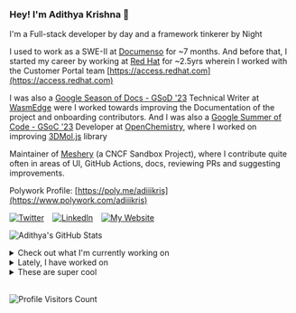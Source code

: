 ### Hey! I'm Adithya Krishna 👋
I'm a Full-stack developer by day and a framework tinkerer by Night
  
I used to work as a SWE-II at [Documenso](https://documenso.com) for ~7 months. And before that, I started my career by working at [Red Hat](https://redhat.com) for ~2.5yrs wherein I worked with the Customer Portal team [https://access.redhat.com](https://access.redhat.com)

I was also a [Google Season of Docs - GSoD '23](https://developers.google.com/season-of-docs) Technical Writer at [WasmEdge](https://github.com/WasmEdge) were I worked towards improving the Documentation of the project and onboarding contributors. And I was also a [Google Summer of Code - GSoC '23](https://summerofcode.withgoogle.com/) Developer at [OpenChemistry](https://openchemistry.org), where I worked on improving [3DMol.js](https://github.com/3dmol/3Dmol.js) library

Maintainer of [Meshery](https://github.com/meshery) (a CNCF Sandbox Project), where I contribute quite often in areas of UI, GitHub Actions, docs, reviewing PRs and suggesting improvements.

Polywork Profile: [https://poly.me/adiiikris](https://www.polywork.com/adiiikris)

[![Twitter](https://img.shields.io/badge/-@adii_kris-%231DA1F2?style=for-the-badge&logo=twitter&logoColor=ffffff)](https:/twitter.adikris.in) &ensp;
[![LinkedIn](https://img.shields.io/badge/-Adithya%20Krishna-%230A67C3?style=for-the-badge&logo=linkedin&logoColor=ffffff)](https://linkedin.adikris.in/) &ensp;
[![My Website](https://img.shields.io/badge/-My%20Website-%230A67C3?style=for-the-badge)](https://adikris.in/)



![Adithya's GitHub Stats](https://github-readme-stats.vercel.app/api?username=adithyaakrishna&show_icons=true&hide_border=true&title_color=fff&icon_color=79ff97&text_color=9f9f9f&bg_color=151515)


<details>
  <summary>Check out what I'm currently working on</summary>
  
  - [tensorlakeai/indexify](https://github.com/tensorlakeai/indexify) - A realtime serving engine for Data-Intensive Generative AI Applications (1 day ago)
  - [adithyaakrishna/blog](https://github.com/adithyaakrishna/blog) - My Memoirs (6 days ago)
  - [adithyaakrishna/devdas](https://github.com/adithyaakrishna/devdas) - A VSCode extension to remind you to reply and like your girl&#39;s tweets (1 week ago)
  - [reclaimprotocol/reclaim-substrate-sdk](https://github.com/reclaimprotocol/reclaim-substrate-sdk) -  (1 week ago)
  - [reclaimprotocol/reclaim-flutter-sdk](https://github.com/reclaimprotocol/reclaim-flutter-sdk) - Flutter SDK for easy integration of Reclaim Protocol that enables authenticated web data export via HTTPS and zero-knowledge proofs (1 week ago)
</details>

<details>
  <summary>Lately, I have worked on</summary>
  
  - [feat: updated ui to support multiple namespaces](https://github.com/tensorlakeai/indexify/pull/980) on [tensorlakeai/indexify](https://github.com/tensorlakeai/indexify) (3 days ago)
  - [feat: added ui for the task logs](https://github.com/tensorlakeai/indexify/pull/970) on [tensorlakeai/indexify](https://github.com/tensorlakeai/indexify) (4 days ago)
  - [feat: fix typo and update gif to use lazy load](https://github.com/tensorlakeai/indexify/pull/965) on [tensorlakeai/indexify](https://github.com/tensorlakeai/indexify) (6 days ago)
</details>

<details>
  <summary>These are super cool</summary>
  
  - [sinclairzx81/typebox](https://github.com/sinclairzx81/typebox) - Json Schema Type Builder with Static Type Resolution for TypeScript (4 days ago)
  - [imnz730/LUTs](https://github.com/imnz730/LUTs) - Look Up Table (LUT) informations that you may need for color managements when editing. (1 week ago)
  - [instantdb/instant](https://github.com/instantdb/instant) - Instant is a modern Firebase. We make you productive by giving your frontend a real-time database. (2 weeks ago)
  - [janishar/nodejs-backend-architecture-typescript](https://github.com/janishar/nodejs-backend-architecture-typescript) - Node.js Backend Architecture Typescript - Learn to build a backend server for production ready blogging platform like Medium and FreeCodeCamp. Main Features: Role based, Express.js, Mongoose, Redis, Mongodb, Joi, Docker, JWT, Unit Tests, Integration Tests. (2 weeks ago)
  - [tensorlakeai/inkwell](https://github.com/tensorlakeai/inkwell) - Modular Python library for PDF information extraction using state-of-the-art Vision Language Models and layout understanding. Customizable pipelines for diverse document layouts. (2 weeks ago)
</details>

<br> 

![Profile Visitors Count](https://profile-counter.glitch.me/adithyaakrishna/count.svg)
